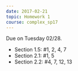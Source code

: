 ```yaml
---
date: 2017-02-21
topic: Homework 1
course: complex_sp17
---
```


Due on Tuesday 02/28.

- Section 1.5: #1, 2, 4, 7
- Section 2.1: #1, 5
- Section 2.2: #4, 7, 12, 13

